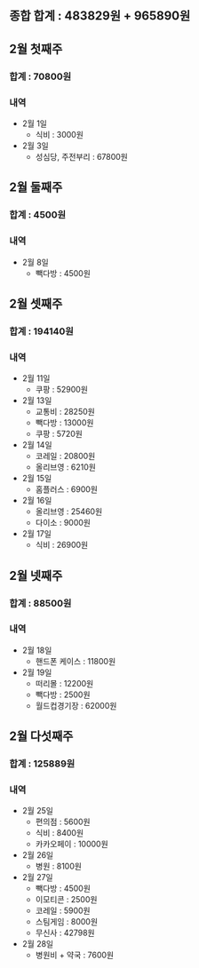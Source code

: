 ## 종합 합계 : 483829원 + 965890원

## 2월 첫째주
### 합계 : 70800원

### 내역 
- 2월 1일
	- 식비 : 3000원 
- 2월 3일
	- 성심당, 주전부리 : 67800원
## 2월 둘째주
### 합계 : 4500원

### 내역 
- 2월 8일
	- 빽다방 : 4500원
## 2월 셋째주
### 합계 : 194140원

### 내역 
- 2월 11일 
	- 쿠팡 : 52900원
- 2월 13일
	- 교통비 : 28250원
	- 빽다방 : 13000원
	- 쿠팡 : 5720원
- 2월 14일
	- 코레일 : 20800원
	- 올리브영 : 6210원
- 2월 15일
	- 홈플러스 : 6900원
- 2월 16일
	- 올리브영 : 25460원
	- 다이소 : 9000원
- 2월 17일 
	- 식비 : 26900원
## 2월 넷째주
### 합계 : 88500원

### 내역 
- 2월 18일
	- 핸드폰 케이스 : 11800원
- 2월 19일 
	- 떠리몰 : 12200원
	- 빽다방 : 2500원
	- 월드컵경기장 : 62000원
## 2월 다섯째주
### 합계 : 125889원

### 내역 
- 2월 25일
	- 편의점 : 5600원
	- 식비 : 8400원
	- 카카오페이 : 10000원
- 2월 26일
	- 병원 : 8100원
- 2월 27일
	- 빽다방 : 4500원
	- 이모티콘 : 2500원
	- 코레일 : 5900원
	- 스팀게임 : 8000원
	- 무신사 : 42798원
- 2월 28일
	- 병원비 + 약국 : 7600원